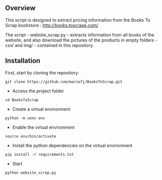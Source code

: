 ## Overview

This script is designed to extract pricing information from the Books To Scrap bookstore : http://books.toscrape.com/

The script - website_scrap.py - extracts information from all books of the website, and also download the pictures of the products in empty folders - csv/ and img/ - contained in this repository.

## Installation

First, start by cloning the repository:

```
git clone https://github.com/mariefj/BooksToScrap.git
```

- Access the project folder
```
cd BooksToScrap
```

- Create a virtual environment
```
python -m venv env
```

- Enable the virtual environment
```
source env/bin/activate
```

- Install the python dependencies on the virtual environment
```
pip install -r requirements.txt
```

- Start
```
python website_scrap.py
```

